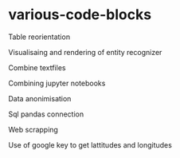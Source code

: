 # various-code-blocks

Table reorientation

Visualisaing and rendering of entity recognizer

Combine textfiles

Combining jupyter notebooks

Data anonimisation

Sql pandas connection

Web scrapping

Use of google key to get lattitudes and longitudes
